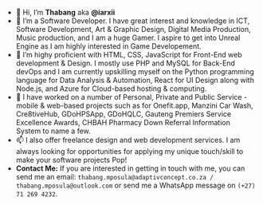 - 👋 Hi, I’m **Thabang** aka **@iarxii**
- 👀 I’m a Software Developer. I have great interest and knowledge in ICT, Software Development, Art & Graphic Design, Digital Media Production, Music production, and I am a huge Gamer. I aspire to get into Unreal Engine as I am highly interested in Game Developement.
- 🌱 I’m highy proficient with HTML, CSS, JavaScript for Front-End web development & Design. I mostly use PHP and MySQL for Back-End devOps and I am currently upskilling myself on the Python programming language for Data Analysis & Automation, React for UI Design along with Node.js, and Azure for Cloud-based hosting & computing.
- 💞️ I have worked on a number of Personal, Private and Public Service - mobile & web-based projects such as for Onefit.app, Manzini Car Wash, Cre8tiveHub, GDoHPSApp, GDoHQLC, Gauteng Premiers Service Excellence Awards, CHBAH Pharmacy Down Referral Information System to name a few.
- 📫 I also offer freelance design and web development services. I am always looking for opportunities for applying my unique touch/skill to make your software projects Pop!
- **Contact Me:** If you are interested in getting in touch with me, you can send me an email: `thabang.mposula@adaptivconcept.co.za / thabang.mposula@outlook.com` or send me a WhatsApp message on `(+27) 71 269 4232`.

<!---
iarxii/iarxii is a ✨ special ✨ repository because its `README.md` (this file) appears on your GitHub profile.
You can click the Preview link to take a look at your changes.
--->
